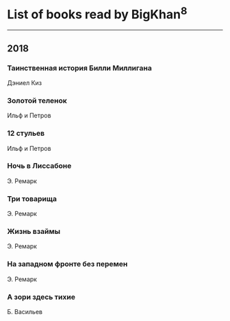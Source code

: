 # List of books read by BigKhan<sup>8</sup>
---

## 2018

### Таинственная история Билли Миллигана
Дэниел Киз


### Золотой теленок
Ильф и Петров


### 12 стульев
Ильф и Петров


### Ночь в Лиссабоне
Э. Ремарк


### Три товарища
Э. Ремарк


### Жизнь взаймы
Э. Ремарк


### На западном фронте без перемен
Э. Ремарк


### А зори здесь тихие
Б. Васильев



